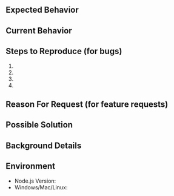 <!-- Provide a clear and descriptive title in the above Title box -->

## Expected Behavior
<!-- If you're describing a bug, tell us what should happen. -->
<!-- If you're suggesting a feature request, tell us how it should work. -->

## Current Behavior
<!-- If describing a bug, tell us what happens instead of the expected behavior. -->
<!-- If suggesting a feature request, explain the difference from current behavior. -->

## Steps to Reproduce (for bugs)
<!-- Provide the exact steps, all information, and code needed to reproduce this bug. -->
<!-- Try to isolate the issue as much as possible, reducing unrelated code to get to the -->
<!-- minimal amount of code it reproduce the bug. -->
1.
2.
3.
4.

## Reason For Request (for feature requests)
<!-- Be as descriptive as possible. Take the time to explain the specific problem you are -->
<!-- facing and this would solve it -->
<!-- Provide a specific, real-world example of how and when this feature would be used. -->

## Possible Solution
<!-- Not obligatory. -->
<!-- If you can, suggest a fix, or ideas on how to implement the feature request. -->

## Background Details
<!-- How has this issue affected you? What are you trying to accomplish? -->

## Environment
<!-- Include as many relevant details about the environment you experienced the bug in -->
* Node.js Version:
* Windows/Mac/Linux:
